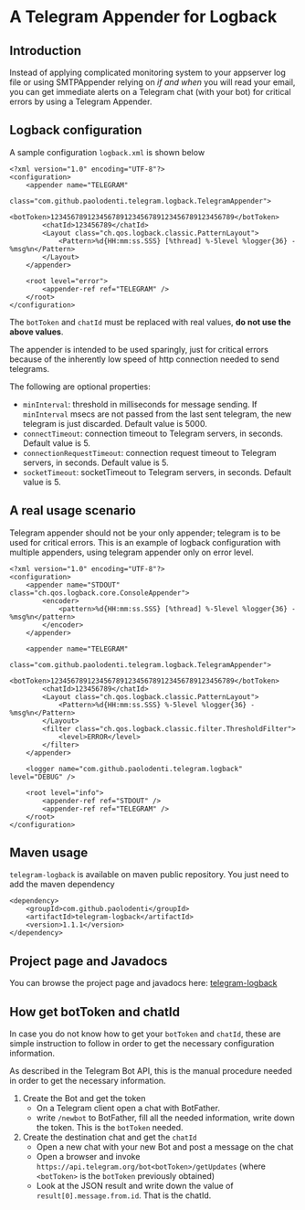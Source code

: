 # A Telegram Appender for Logback #

## Introduction ##
Instead of applying complicated monitoring system to your appserver log file or using SMTPAppender relying on *if and when* you will read your email, you can get immediate alerts on a Telegram chat (with your bot) for critical errors by using a Telegram Appender.

## Logback configuration ##
A sample configuration `logback.xml` is shown below

```
<?xml version="1.0" encoding="UTF-8"?>
<configuration>
	<appender name="TELEGRAM"
		class="com.github.paolodenti.telegram.logback.TelegramAppender">
		<botToken>123456789123456789123456789123456789123456789</botToken>
		<chatId>123456789</chatId>
		<Layout class="ch.qos.logback.classic.PatternLayout">
			<Pattern>%d{HH:mm:ss.SSS} [%thread] %-5level %logger{36} - %msg%n</Pattern>
		</Layout>
	</appender>

	<root level="error">
		<appender-ref ref="TELEGRAM" />
	</root>
</configuration>
```

The `botToken` and `chatId` must be replaced with real values, **do not use the above values**.

The appender is intended to be used sparingly, just for critical errors because of the inherently low speed of http connection needed to send telegrams.

The following are optional properties:

* `minInterval`: threshold in milliseconds for message sending. If `minInterval` msecs are not passed from the last sent telegram, the new telegram is just discarded. Default value is 5000.
* `connectTimeout`: connection timeout to Telegram servers, in seconds. Default value is 5.
* `connectionRequestTimeout`: connection request timeout to Telegram servers, in seconds. Default value is 5.
* `socketTimeout`: socketTimeout to Telegram servers, in seconds. Default value is 5.

## A real usage scenario ##
Telegram appender should not be your only appender; telegram is to be used for critical errors.
This is an example of logback configuration with multiple appenders, using telegram appender only on error level.

```
<?xml version="1.0" encoding="UTF-8"?>
<configuration>
	<appender name="STDOUT" class="ch.qos.logback.core.ConsoleAppender">
		<encoder>
			<pattern>%d{HH:mm:ss.SSS} [%thread] %-5level %logger{36} - %msg%n</pattern>
		</encoder>
	</appender>

	<appender name="TELEGRAM"
		class="com.github.paolodenti.telegram.logback.TelegramAppender">
		<botToken>123456789123456789123456789123456789123456789</botToken>
		<chatId>123456789</chatId>
		<Layout class="ch.qos.logback.classic.PatternLayout">
			<Pattern>%d{HH:mm:ss.SSS} %-5level %logger{36} - %msg%n</Pattern>
		</Layout>
		<filter class="ch.qos.logback.classic.filter.ThresholdFilter">
		    <level>ERROR</level>
		</filter>
	</appender>

	<logger name="com.github.paolodenti.telegram.logback" level="DEBUG" />

	<root level="info">
		<appender-ref ref="STDOUT" />
		<appender-ref ref="TELEGRAM" />
	</root>
</configuration>
```

## Maven usage ##
`telegram-logback` is available on maven public repository. You just need to add the maven dependency

```
<dependency>
    <groupId>com.github.paolodenti</groupId>
    <artifactId>telegram-logback</artifactId>
    <version>1.1.1</version>
</dependency>

```

## Project page and Javadocs ##
You can browse the project page and javadocs here: [telegram-logback](http://paolodenti.github.io/telegram-logback)

## How get botToken and chatId ##
In case you do not know how to get your `botToken` and `chatId`, these are simple instruction to follow in order to get the necessary configuration information.

As described in the Telegram Bot API, this is the manual procedure needed in order to get the necessary information.

1. Create the Bot and get the token
	* On a Telegram client open a chat with BotFather.
	* write `/newbot` to BotFather, fill all the needed information, write down the token. This is the `botToken` needed.
2. Create the destination chat and get the `chatId`
	* Open a new chat with your new Bot and post a message on the chat
	* Open a browser and invoke `https://api.telegram.org/bot<botToken>/getUpdates` (where `<botToken>` is the `botToken` previously obtained)
	* Look at the JSON result and write down the value of `result[0].message.from.id`. That is the chatId.
